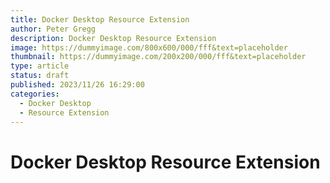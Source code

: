 ```yaml
---
title: Docker Desktop Resource Extension
author: Peter Gregg
description: Docker Desktop Resource Extension
image: https://dummyimage.com/800x600/000/fff&text=placeholder
thumbnail: https://dummyimage.com/200x200/000/fff&text=placeholder
type: article
status: draft
published: 2023/11/26 16:29:00
categories: 
  - Docker Desktop
  - Resource Extension
---
```


# Docker Desktop Resource Extension
